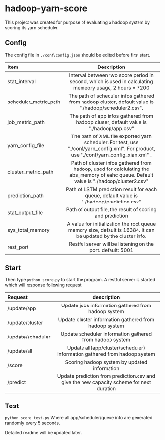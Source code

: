 # hadoop-yarn-score

This project was created for purpose of evaluating a hadoop system by scoring its yarn scheduler.

## Config
The config file in `./conf/config.json` should be edited before first start.

| Item | Description | 
| :----------- | :------: | 
|stat_interval      |Interval between two score period in second, which is used in calculating memeory usage, 2 hours = 7200 |   
|scheduler_metric_path |The path of scheduler infos gathered from hadoop cluster, default value is "./hadoop/scheduler2.csv". |
|job_metric_path |The path of app infos gathered from hadoop cluser, default value is "./hadoop/app.csv" |
|yarn_config_file    |The path of XML file exported yarn scheduler. For test, use "./conf/yarn_config.xml". For product, use "./conf/yarn_config_xian.xml" . |
|cluster_metric_path |Path of cluster infos gathered from hadoop, used for calclulating the abs_memory of eahc queue. Default value is "./hadoop/cluster2.csv" |
|prediction_path|Path of LSTM prediction result for each queue, default value is "./hadoop/prediction.csv" |
|stat_output_file |Path of output file, the result of scoring and prediction |
|sys_total_memory| A value for initialization the root queue memory size, default is 16384. It can be updated by the cluster info.|
|rest_port |Restful server will be listening on the port. default: 5001 |


## Start
Then type `python score.py` to start the program.
A restful server is started which will response following request:

| Request | description | 
| :----------- | :------: | 
| /update/app       | Update jobs information gathered from hadoop system   |
| /update/cluster   | Update cluster information gathered from hadoop system   |
| /update/scheduler | Update scheduler information gathered from hadoop system   |
| /update/all       | Update all(app/cluster/scheduler) information gathered from hadoop system   | 
| /score       | Scoring hadoop system by updated information    |
| /predict      | Update prediction from prediction.csv and give the new capacity scheme for next duration |


## Test
`python score_test.py`
Where all app/scheduler/queue info are generated randomly every 5 seconds.

Detailed readme will be updated later.
